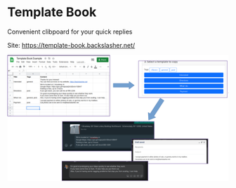 # Template Book

Convenient clibpoard for your quick replies

Site: https://template-book.backslasher.net/

![](docs/demo.svg)
